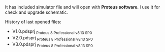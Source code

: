 It has included simulator file and will open with **Proteus software**. I use it for check and upgrade schematic.

History of last opened files:
- V1.0.pdsprj	<sub>Proteus 8 Professional v8.13 SP0</sup>
- V2.0.pdsprj	<sub>Proteus 8 Professional v8.13 SP0</sup>
- V3.0.pdsprj	<sub>Proteus 8 Professional v8.13 SP0</sup>